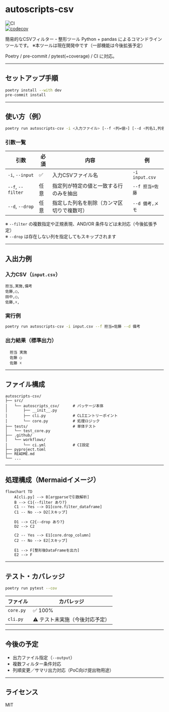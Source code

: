 # autoscripts-csv

![CI](https://github.com/yamanora/autoscripts-csv/actions/workflows/ci.yml/badge.svg)  
[![codecov](https://codecov.io/gh/yamanora/autoscripts-csv/branch/main/graph/badge.svg)](https://codecov.io/gh/yamanora/autoscripts-csv)

簡易的なCSVフィルター・整形ツール
Python + pandas によるコマンドラインツールです。
※本ツールは現在開発中です（一部機能は今後拡張予定）

Poetry / pre-commit / pytest(+coverage) / CI に対応。

---

## セットアップ手順

```bash
poetry install --with dev
pre-commit install
```

---

## 使い方（例）

```bash
poetry run autoscripts-csv -i <入力ファイル> [--f <列=値>] [--d <列名1,列名2,...>]
```

### 引数一覧

| 引数 | 必須 | 内容 | 例 |
|------|------|------|----|
| `-i`, `--input` | ✅ | 入力CSVファイル名 | `-i input.csv` |
| `--f`, `--filter` | 任意 | 指定列が特定の値と一致する行のみを抽出 | `--f 担当=佐藤` |
| `--d`, `--drop` | 任意 | 指定した列名を削除（カンマ区切りで複数可） | `--d 備考,メモ` |

※ `--filter` の複数指定や正規表現、AND/OR 条件などは未対応（今後拡張予定）  
※ `--drop` は存在しない列を指定してもスキップされます

---

## 入出力例

### 入力CSV（`input.csv`）

```csv
担当,実施,備考
佐藤,◯,
田中,◯,
佐藤,☓,
```

### 実行例

```bash
poetry run autoscripts-csv -i input.csv --f 担当=佐藤 --d 備考
```

### 出力結果（標準出力）

```
  担当 実施
  佐藤 ◯
  佐藤 ☓
```

---

## ファイル構成

```
autoscripts-csv/
├── src/
│   └── autoscripts_csv/      # パッケージ本体
│       ├── __init__.py
│       ├── cli.py            # CLIエントリーポイント
│       └── core.py           # 処理ロジック
├── tests/                    # 単体テスト
│   └── test_core.py
├── .github/
│   └── workflows/
│       └── ci.yml            # CI設定
├── pyproject.toml
├── README.md
└── ...
```

---

## 処理構成（Mermaidイメージ）

```mermaid
flowchart TD
    A[cli.py] --> B[argparseで引数解析]
    B --> C1{--filter あり?}
    C1 -- Yes --> D1[core.filter_dataframe]
    C1 -- No --> D2[スキップ]

    D1 --> C2{--drop あり?}
    D2 --> C2

    C2 -- Yes --> E1[core.drop_column]
    C2 -- No --> E2[スキップ]

    E1 --> F[整形後DataFrameを出力]
    E2 --> F
```

---

## テスト・カバレッジ

```bash
poetry run pytest --cov
```

| ファイル | カバレッジ |
|----------|------------|
| `core.py` | ✅ 100% |
| `cli.py` | ⚠️ テスト未実施（今後対応予定） |

---

## 今後の予定

- 出力ファイル指定（`--output`）
- 複数フィルター条件対応
- 列順変更／サマリ出力対応（PoC向け提出物用途）

---

## ライセンス

MIT
